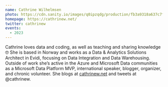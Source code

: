 ```yaml
---
name: Cathrine Wilhelmsen
photo: https://cdn.sanity.io/images/q0ipzqdg/production/fb3a9318a637c7fefcfc6830807827bf59d3f76b-1080x1080.png
homepage: https://cathrinew.net/
twitter: cathrinew
events:
  - 2023
---
```


Cathrine loves data and coding, as well as teaching and sharing knowledge 🤓 She is based in Norway and works as a Data & Analytics Solutions Architect in Evidi, focusing on Data Integration and Data Warehousing. Outside of work she’s active in the Azure and Microsoft Data communities as a Microsoft Data Platform MVP, international speaker, blogger, organizer, and chronic volunteer. She blogs at [cathrinew.net](https://cathrinew.net/) and tweets at @cathrinew.
